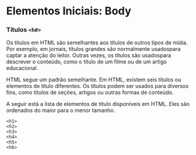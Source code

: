 # Elementos Iniciais: Body

### Títulos `<h#>`

Os títulos em HTML são semelhantes aos títulos de outros tipos de mídia. Por exemplo, em jornais, títulos grandes são normalmente usados ​​para captar a atenção do leitor. Outras vezes, os títulos são usados ​​para descrever o conteúdo, como o título de um filme ou de um artigo educacional.

HTML segue um padrão semelhante. Em HTML, existem seis títulos ou elementos de título diferentes. Os títulos podem ser usados ​​para diversos fins, como títulos de seções, artigos ou outras formas de conteúdo.

A seguir está a lista de elementos de título disponíveis em HTML. Eles são ordenados do maior para o menor tamanho.

```
<h1>
<h2>
<h3>
<h4>
<h5>
<h6>
```
